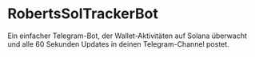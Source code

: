 # RobertsSolTrackerBot

Ein einfacher Telegram-Bot, der Wallet-Aktivitäten auf Solana überwacht und alle 60 Sekunden Updates in deinen Telegram-Channel postet.